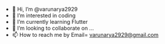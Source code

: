 - 👋 Hi, I’m @varunarya2929
- 👀 I’m interested in coding
- 🌱 I’m currently learning Flutter
- 💞️ I’m looking to collaborate on ...
- 📫 How to reach me by Email= varunarya2929@gmail.com

<!---
varunarya2929/varunarya2929 is a ✨ special ✨ repository because its `README.md` (this file) appears on your GitHub profile.
You can click the Preview link to take a look at your changes.
--->
